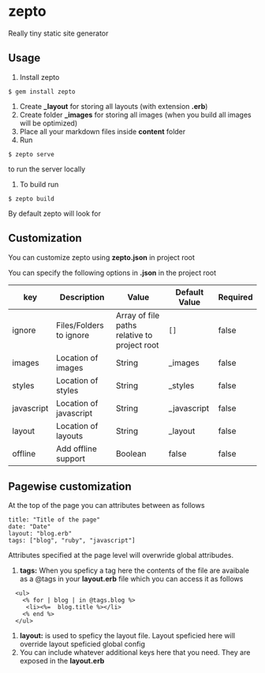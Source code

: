 # zepto

Really tiny static site generator

## Usage

1. Install zepto

```
$ gem install zepto
```

1. Create **\_layout** for storing all layouts (with extension **.erb**)
1. Create folder **\_images** for storing all images (when you build all images will be optimized)
1. Place all your markdown files inside **content** folder
1. Run

```
$ zepto serve
```

to run the server locally

1. To build run

```
$ zepto build
```

By default zepto will look for 

## Customization

You can customize zepto using **zepto.json** in project root

You can specify the following options in **.json** in the project root

| key       | Description             | Value                                       | Default Value   | Required |
|-----------|-------------------------|---------------------------------------------|-----------------|----------|
| ignore    | Files/Folders to ignore | Array of file paths relative to project root| `[]`            | false    |
| images    | Location of images      | String                                      | _images         | false    |
| styles    | Location of styles      | String                                      | _styles         | false    |
| javascript| Location of javascript  | String                                      | _javascript     | false    |
| layout    | Location of layouts     | String                                      | _layout         | false    |
| offline   | Add offline support     | Boolean                                     | false           | false    |

## Pagewise customization

At the top of the page you can attributes between as follows

```
title: "Title of the page"
date: "Date"
layout: "blog.erb"
tags: ["blog", "ruby", "javascript"]
```

Attributes specified at the page level will overwride global attribudes.

1. **tags:** When you speficy a tag here the contents of the file are avaibale as a @tags in your **layout.erb** file which you
can access it as follows

```
  <ul>
    <% for | blog | in @tags.blog %>
     <li><%=  blog.title %></li>
    <% end %>
  </ul>
```
1. **layout:** is used to speficy the layout file. Layout speficied here will override layout speficied global config
1. You can include whatever additional keys here that you need. They are exposed in the **layout.erb**